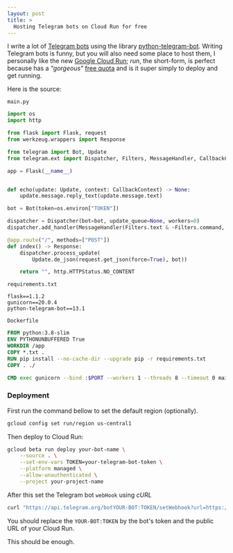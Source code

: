 ```yaml
---
layout: post
title: >
  Hosting Telegram bots on Cloud Run for free
---
```


I write a lot of [Telegram bots](https://core.telegram.org/bots) using the library [python-telegram-bot](https://github.com/python-telegram-bot/python-telegram-bot). Writing Telegram bots is funny, but you will also need some place to host them, I personally like the new [Google Cloud Run](https://cloud.google.com/run); *run*, the short-form, is perfect because has a *"gorgeous"* [free quota](https://cloud.google.com/run/pricing) and is it super simply to deploy and get running.

Here is the source:

`main.py`

``` python
import os
import http

from flask import Flask, request
from werkzeug.wrappers import Response

from telegram import Bot, Update
from telegram.ext import Dispatcher, Filters, MessageHandler, CallbackContext

app = Flask(__name__)


def echo(update: Update, context: CallbackContext) -> None:
    update.message.reply_text(update.message.text)

bot = Bot(token=os.environ["TOKEN"])

dispatcher = Dispatcher(bot=bot, update_queue=None, workers=0)
dispatcher.add_handler(MessageHandler(Filters.text & ~Filters.command, echo))

@app.route("/", methods=["POST"])
def index() -> Response:
    dispatcher.process_update(
        Update.de_json(request.get_json(force=True), bot))

    return "", http.HTTPStatus.NO_CONTENT
```

`requirements.txt`

``` text
flask==1.1.2
gunicorn==20.0.4
python-telegram-bot==13.1
```

`Dockerfile`

``` dockerfile
FROM python:3.8-slim
ENV PYTHONUNBUFFERED True
WORKDIR /app
COPY *.txt .
RUN pip install --no-cache-dir --upgrade pip -r requirements.txt
COPY . ./

CMD exec gunicorn --bind :$PORT --workers 1 --threads 8 --timeout 0 main:app
```


### Deployment

First run the command bellow to set the default region (optionally).

``` bash
gcloud config set run/region us-central1
```

Then deploy to Cloud Run:

``` bash
gcloud beta run deploy your-bot-name \
    --source . \
    --set-env-vars TOKEN=your-telegram-bot-token \
    --platform managed \
    --allow-unauthenticated \
    --project your-project-name
```

After this set the Telegram bot `webHook` using *cURL*

``` bash
curl "https://api.telegram.org/botYOUR-BOT:TOKEN/setWebhook?url=https://your-bot-name-uuid-uc.a.run.app"
```

You should replace the `YOUR-BOT:TOKEN` by the bot's token and the public URL of your Cloud Run.

This should be enough.
